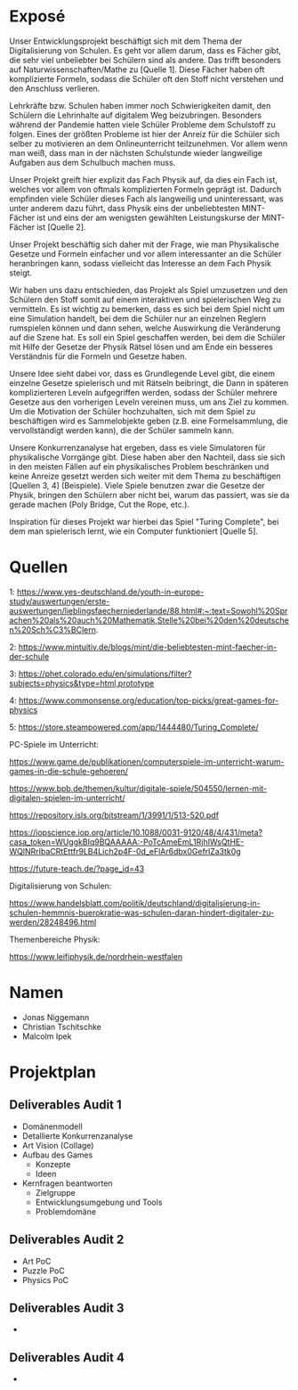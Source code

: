 # Exposé
Unser Entwicklungsprojekt beschäftigt sich mit dem Thema der Digitalisierung von Schulen. Es geht vor allem darum, dass es Fächer gibt, die sehr viel unbeliebter bei Schülern sind als andere. Das trifft besonders auf Naturwissenschaften/Mathe zu [Quelle 1]. Diese Fächer haben oft komplizierte Formeln, sodass die Schüler oft den Stoff nicht verstehen und den Anschluss verlieren.

Lehrkräfte bzw. Schulen haben immer noch Schwierigkeiten damit, den Schülern die Lehrinhalte auf digitalem Weg beizubringen. Besonders während der Pandemie hatten viele Schüler Probleme dem Schulstoff zu folgen. Eines der größten Probleme ist hier der Anreiz für die Schüler sich selber zu motivieren an dem Onlineunterricht teilzunehmen. Vor allem wenn man weiß, dass man in der nächsten Schulstunde wieder langweilige Aufgaben aus dem Schulbuch machen muss.

Unser Projekt greift hier explizit das Fach Physik auf, da dies ein Fach ist, welches vor allem von oftmals komplizierten Formeln geprägt ist. Dadurch empfinden viele Schüler dieses Fach als langweilig und uninteressant, was unter anderem dazu führt, dass Physik eins der unbeliebtesten MINT-Fächer ist und eins der am wenigsten gewählten Leistungskurse der MINT-Fächer ist [Quelle 2].

Unser Projekt beschäftig sich daher mit der Frage, wie man Physikalische Gesetze und Formeln einfacher und vor allem interessanter an die Schüler heranbringen kann, sodass vielleicht das Interesse an dem Fach Physik steigt.

Wir haben uns dazu entschieden, das Projekt als Spiel umzusetzen und den Schülern den Stoff somit auf einem interaktiven und spielerischen Weg zu vermitteln. Es ist wichtig zu bemerken, dass es sich bei dem Spiel nicht um eine Simulation handelt, bei dem die Schüler nur an einzelnen Reglern rumspielen können und dann sehen, welche Auswirkung die Veränderung auf die Szene hat. Es soll ein Spiel geschaffen werden, bei dem die Schüler mit Hilfe der Gesetze der Physik Rätsel lösen und am Ende ein besseres Verständnis für die Formeln und Gesetze haben.

Unsere Idee sieht dabei vor, dass es Grundlegende Level gibt, die einem einzelne Gesetze spielerisch und mit Rätseln beibringt, die Dann in späteren komplizierteren Leveln aufgegriffen werden, sodass der Schüler mehrere Gesetze aus den vorherigen Leveln vereinen muss, um ans Ziel zu kommen. Um die Motivation der Schüler hochzuhalten, sich mit dem Spiel zu beschäftigen wird es Sammelobjekte geben (z.B. eine Formelsammlung, die vervollständigt werden kann), die der Schüler sammeln kann.

Unsere Konkurrenzanalyse hat ergeben, dass es viele Simulatoren für physikalische Vorrgänge gibt. Diese haben aber den Nachteil, dass sie sich in den meisten Fällen auf ein physikalisches Problem beschränken und keine Anreize gesetzt werden sich weiter mit dem Thema zu beschäftigen [Quellen 3, 4] (Beispiele). Viele Spiele benutzen zwar die Gesetze der Physik, bringen den Schülern aber nicht bei, warum das passiert, was sie da gerade machen (Poly Bridge, Cut the Rope, etc.).

Inspiration für dieses Projekt war hierbei das Spiel "Turing Complete", bei dem man spielerisch lernt, wie ein Computer funktioniert [Quelle 5].


# Quellen
1: https://www.yes-deutschland.de/youth-in-europe-study/auswertungen/erste-auswertungen/lieblingsfaecherniederlande/88.html#:~:text=Sowohl%20Sprachen%20als%20auch%20Mathematik,Stelle%20bei%20den%20deutschen%20Sch%C3%BClern.

2: https://www.mintuitiv.de/blogs/mint/die-beliebtesten-mint-faecher-in-der-schule

3: https://phet.colorado.edu/en/simulations/filter?subjects=physics&type=html,prototype

4: https://www.commonsense.org/education/top-picks/great-games-for-physics

5: https://store.steampowered.com/app/1444480/Turing_Complete/

PC-Spiele im Unterricht:

https://www.game.de/publikationen/computerspiele-im-unterricht-warum-games-in-die-schule-gehoeren/

https://www.bpb.de/themen/kultur/digitale-spiele/504550/lernen-mit-digitalen-spielen-im-unterricht/

https://repository.isls.org/bitstream/1/3991/1/513-520.pdf

https://iopscience.iop.org/article/10.1088/0031-9120/48/4/431/meta?casa_token=WUggkBIq9BQAAAAA:-PoTcAmeEmL1RjhIWsQtHE-WQlNRrIbaCRtEttfr9LB4Lich2p4F-0d_eFlAr6dbx0GefrlZa3tk0g

https://future-teach.de/?page_id=43

Digitalisierung von Schulen:

https://www.handelsblatt.com/politik/deutschland/digitalisierung-in-schulen-hemmnis-buerokratie-was-schulen-daran-hindert-digitaler-zu-werden/28248496.html

Themenbereiche Physik:

https://www.leifiphysik.de/nordrhein-westfalen

# Namen
- Jonas Niggemann
- Christian Tschitschke
- Malcolm Ipek

# Projektplan
## Deliverables Audit 1
- Domänenmodell
- Detallierte Konkurrenzanalyse
- Art Vision (Collage)
- Aufbau des Games
  - Konzepte
  - Ideen
- Kernfragen beantworten
  - Zielgruppe
  - Entwicklungsumgebung und Tools
  - Problemdomäne

## Deliverables Audit 2
- Art PoC
- Puzzle PoC
- Physics PoC
## Deliverables Audit 3
- 
## Deliverables Audit 4
- 
